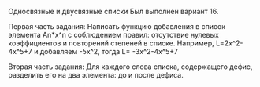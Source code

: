 Односвязные и двусвязные списки
Был выполнен вариант 16.

Первая часть задания:
Написать функцию добавления в список элемента An*x^n с соблюдением
правил: отсутствие нулевых коэффициентов и повторений степеней в списке.
Например,
L=2x^2-4x^5+7 и добавляем -5x^2, тогда
L= -3x^2-4x^5+7

Вторая часть задания:
Для каждого слова списка, содержащего дефис,
разделить его на два элемента: до и после дефиса.
